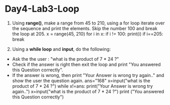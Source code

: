 # Day4-Lab3-Loop

1) Using **range()**, make a range from 45 to 210, using a for loop iterate over the sequence and print the elements. Skip the number 100 and break the loop at 205.
x = range(45, 210)
for i in x:
        if i != 100:
                   print(i)
                   if i==205:
                             break

2) Using a **while loop** and **input**, do the following:
- Ask the the user : "what is the product of 7 * 24 ?"
- Check if the answer is right then exit the loop and print "You answered this Question correctly".
- If the answer is wrong, then print "Your Answer is wrong try again.." and show the user the question again.
ans="168"
x=input("what is the product of 7 * 24 ?")
while x!=ans:
             print("Your Answer is wrong try again..")
             x=input("what is the product of 7 * 24 ?")
print ("You answered this Question correctly")  
